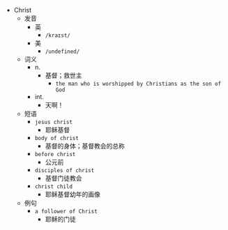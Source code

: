 - Christ
  - 发音
    - 英
      - `/kraɪst/`
    - 美
      - `/undefined/`
  - 词义
    - n.
      - 基督；救世主
        - `the man who is worshipped by Christians as the son of God`
    - int.
      - 天啊！
  - 短语
    - `jesus christ`
      - 耶稣基督 
    - `body of christ`
      - 基督的身体；基督教会的总称 
    - `before christ`
      - 公元前 
    - `disciples of christ`
      - 基督门徒教会 
    - `christ child`
      - 耶稣基督幼年的画像 
  - 例句
    - `a follower of Christ`
      - 耶稣的门徒

